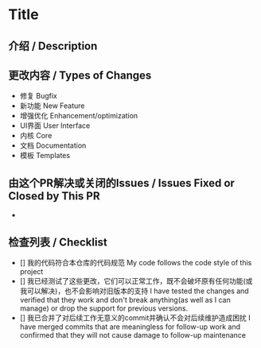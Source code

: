 # Title

<!--- 在上方的标题中提供你作更改的摘要. -->
<!--- Provide a general summary of your changes in the title above. -->
<!--- 诸如此类的注释中包含的行将不会出现在最终文字里 -->
<!--- Anything on lines wrapped in comments like these will not show up in the final text. -->


## 介绍 / Description

<!--- 在此详细的描述你的更改 -->
<!--- Describe your changes in detail here. -->


## 更改内容 / Types of Changes

<!--- 你的代码更改了哪部分的内容? (将没有改动的要点删除) -->
<!--- What types of changes does your code introduce? (Only keep points that you've done) -->
- 修复 Bugfix
- 新功能 New Feature
- 增强优化 Enhancement/optimization
- UI界面 User Interface
- 内核 Core
- 文档 Documentation
- 模板 Templates


## 由这个PR解决或关闭的Issues / Issues Fixed or Closed by This PR

-  


## 检查列表 / Checklist

<!--- 遍历以下所有点并在下方的方框里输入x以生效-->
<!--- 如果你不确定，请不要犹豫，我们会为你提供帮助-->
<!--- Go over all the following points, and put an `x` in all the boxes that apply. -->
<!--- If you're unsure about any of these, don't hesitate to ask. We're here to help! -->
- [] 我的代码符合本仓库的代码规范 My code follows the code style of this project
- [] 我已经测试了这些更改，它们可以正常工作，既不会破坏原有任何功能(或我可以解决)，也不会影响对旧版本的支持 I have tested the changes and verified that they work and don't break anything(as well as I can manage) or drop the support for previous versions.
- [] 我已合并了对后续工作无意义的commit并确认不会对后续维护造成困扰 I have merged commits that are meaningless for follow-up work and confirmed that they will not cause damage to follow-up maintenance

